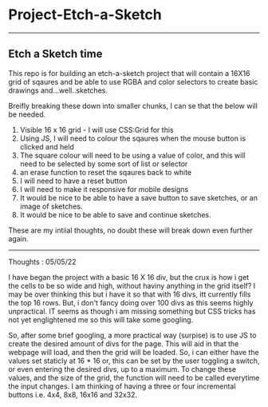 # Project-Etch-a-Sketch

<hr>

<h2> Etch a Sketch time </h2>

This repo is for building an etch-a-sketch project that will contain a 16X16 grid of sqaures and be able to use RGBA and color selectors to create basic drawings and...well..sketches. 

Breifly breaking these down into smaller chunks, I can se that the below will be needed. 

<ol>
  <li>Visible 16 x 16 grid - I will use CSS:Grid for this </li> 
  <li>Using JS, I will need to colour the sqaures when the mouse button is clicked and held </li> 
  <li> The square colour will need to be using a value of color, and this will need to be selected by some sort of list or selector </li> 
  <li> an erase function to reset the sqaures back to white </li> 
  <li> I will need to have a reset button</li> 
  <li> I will need to make it responsive for mobile designs </li> 
  <li> It would be nice to be able to have a save button to save sketches, or an image of sketches. </li> 
  <li> It would be nice to be able to save and continue sketches. </li>
 </ol>
  
  These are my intiial thoughts, no doubt these will break down even further again. 
  
  <hr> 
  
  Thoughts : 05/05/22 
  
 I have began the project with a basic 16 X 16 div, but the crux is how i get the cells to be so wide and high, without haviny anything in the grid itself? I may be over thinking this but i have it so that with 16 divs, itt currently fills the top 16 rows. But, i don't fancy doing over 100 divs as this seems highly unpractical. IT seems as though i am missing something but CSS tricks has not yet englightened me so this will take some googling.
 
 So, after some brief googling, a more practical way (surpise) is to use JS to create the desired amount of divs for the page. This will aid in that the webpage will load, and then the grid will be loaded. So, i can either have the values set staticly at 16 * 16 or, this can be set by the user toggling a switch, or even entering the desired divs, up to a maximum. To change these values, and the size of the grid, the function will need to be called everytime the input changes. I am thinking of having a three or four incremental buttons i.e. 4x4, 8x8, 16x16 and 32x32. 
